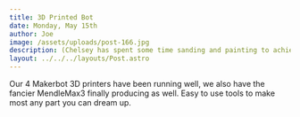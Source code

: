 ```yaml
---
title: 3D Printed Bot
date: Monday, May 15th
author: Joe
image: /assets/uploads/post-166.jpg
description: (Chelsey has spent some time sanding and painting to achieve a realistic old robot look)
layout: ../../../layouts/Post.astro
---
```


Our 4 Makerbot 3D printers have been running well,  we also have the fancier MendleMax3 finally producing as well.  Easy to use tools to make most any part you can dream up.
